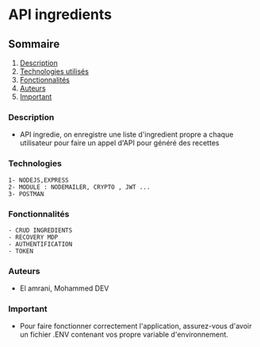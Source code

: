 # API ingredients

## Sommaire 

1. [Description](###Description)
2. [Technologies utilisés](###Technologies)
3. [Fonctionnalités](###Fonctionnalités)
4. [Auteurs](###Auteurs)
5. [Important](###Important)

### Description
- API ingredie, on enregistre une liste d'ingredient propre a chaque utilisateur pour faire un appel d'API pour généré des recettes

### Technologies

    1- NODEJS,EXPRESS
    2- MODULE : NODEMAILER, CRYPTO , JWT ...
    3- POSTMAN

### Fonctionnalités

    - CRUD INGREDIENTS
    - RECOVERY MDP
    - AUTHENTIFICATION
    - TOKEN

### Auteurs

- El amrani, Mohammed DEV

### Important

- Pour faire fonctionner correctement l'application, assurez-vous d'avoir un fichier .ENV contenant vos propre variable d'environnement.

